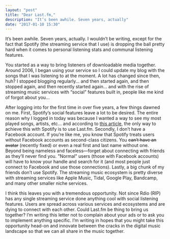 ```yaml
---
layout: "post"
title: "Dear Last.fm,"
description: "It’s been awhile. Seven years, actually"
date: "2017-01-10 15:30"
---
```


It’s been awhile. Seven years, actually. I wouldn’t be writing, except for the fact that Spotify (the streaming service that I use) is dropping the ball pretty hard when it comes to personal listening stats and communal listening features.

You started as a way to bring listeners of downloadable media together. Around 2006, I began using your service so I could update my blog with the songs that I was listening to at the moment. A lot has changed since then, huh? I stopped blogging regularly... and then started again, and then stopped again, and then recently started again... and with the rise of streaming music services with “social” features built in, people like me kind of forgot about you…

After logging into for the first time in over five years, a few things dawned on me. First, Spotify’s social features leave a lot to be desired. The entire reason why I logged in today was because I wanted a way to see my most played songs, artists, etc… and according to [this article](https://community.spotify.com/t5/Desktop-Linux-Windows-Web-Player/My-most-played-songs/td-p/1408745), the only way to achieve this with Spotify is to use Last.fm. Secondly, I don’t have a Facebook account. If you’re like me, you know that Spotify treats users without Facebook accounts as second-class citizens. You ~~can’t have an avatar~~ (recently fixed) or even a real first and last name without one. Beyond being nameless and faceless&mdash;forget about connecting with friends as they’ll never find you. "Normal" users (those with Facebook accounts) will have to know your handle and search for it (and most people just connect to Facebook and use those connections). Lastly, a big chunk of my friends don’t use Spotify. The streaming music ecosystem is pretty diverse with streaming services like Apple Music, Tidal, Google Play, Bandcamp, and many other smaller niche services.

I think this leaves you with a tremendous opportunity. Not since Rdio (RIP) has any single streaming service done anything cool with social listening features. Users are spread across various services and ecosystems and are dying to connect with each other. Could Last.fm be thing to bring us together? I’m writing this letter not to complain about your ads or to ask you to implement anything specific. I’m writing in hopes that you might take this opportunity head-on and innovate between the cracks in the digital music landscape so that we can all share in the music together.
